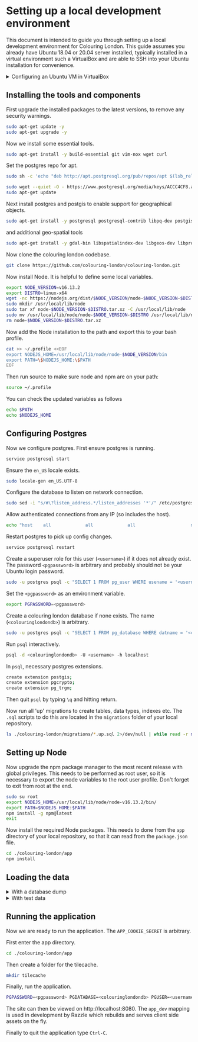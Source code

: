 # Setting up a local development environment

This document is intended to guide you through setting up a local development environment for Colouring London. This guide assumes you already have Ubuntu 18.04 or 20.04 server installed, typically installed in a virtual environment such a VirtualBox and are able to SSH into your Ubuntu installation for convenience.

<details>
<summary>
Configuring an Ubuntu VM in VirtualBox
</summary>

When setting up the VirtualBox VM, consider the size of the database you intend to load for use with the application. Consult the [loading the data](#loading-the-data) section of this guide and decide whether you will be using a full city database or will load test data from OSM.

For "Colouring London", we have found that the size of the database means that a VM with access to 50GB of storage is appropriate. If you are using the OSM test data, the default storage settings in VirtualBox should suffice.

##### In either case, you should set the memory to `2048` MB.

If you a running Ubuntu in a virtual environment you will need to configure networking to forward ports from the guest to the host. For Virtual Box the following was configured under NAT port forwarding (found under `Settings -> Network -> Advanced -> Port Forwarding`).

Name     | Protocol  | Host Port  | Guest Port
-------- | --------- | ---------- | -----------
app      | TCP       | 8080       | 3000
app_dev  | TCP       | 3001       | 3001
ssh      | TCP       | 4022       | 22

To run the commands in the rest of this setup guide, either `ssh` into the VirtualBox environment or open the terminal within the Ubuntu GUI.

If you wish to `ssh`, you will first need to open the terminal in Ubuntu and run the following.

```bash
sudo apt-get install -y openssh-server
```

You can then `ssh` into the VirtualBox VM set up with the port  forwarding described above like so, where `<linuxusername>` is the name you set up during the installation of Ubuntu (you can type `whoami` in the Ubuntu terminal to remind yourself of this).

```bash
ssh <linuxusername>@localhost -p 4022
```
</details>

## Installing the tools and components

First upgrade the installed packages to the latest versions, to remove any security warnings.

```bash
sudo apt-get update -y
sudo apt-get upgrade -y
```

Now we install some essential tools.

```bash
sudo apt-get install -y build-essential git vim-nox wget curl
```

Set the postgres repo for apt.

```bash
sudo sh -c 'echo "deb http://apt.postgresql.org/pub/repos/apt $(lsb_release -cs)-pgdg main" > /etc/apt/sources.list.d/pgdg.list'
```

```bash
sudo wget --quiet -O - https://www.postgresql.org/media/keys/ACCC4CF8.asc | sudo apt-key add -
sudo apt-get update
```

Next install postgres and postgis to enable support for geographical objects.

```bash
sudo apt-get install -y postgresql postgresql-contrib libpq-dev postgis postgresql-14-postgis-3
```

and additional geo-spatial tools

```bash
sudo apt-get install -y gdal-bin libspatialindex-dev libgeos-dev libproj-dev
```

Now clone the colouring london codebase.

```bash
git clone https://github.com/colouring-london/colouring-london.git
```

Now install Node. It is helpful to define some local variables.

```bash
export NODE_VERSION=v16.13.2
export DISTRO=linux-x64
wget -nc https://nodejs.org/dist/$NODE_VERSION/node-$NODE_VERSION-$DISTRO.tar.xz
sudo mkdir /usr/local/lib/node
sudo tar xf node-$NODE_VERSION-$DISTRO.tar.xz -C /usr/local/lib/node
sudo mv /usr/local/lib/node/node-$NODE_VERSION-$DISTRO /usr/local/lib/node/node-$NODE_VERSION
rm node-$NODE_VERSION-$DISTRO.tar.xz
```

Now add the Node installation to the path and export this to your bash profile.

```bash
cat >> ~/.profile <<EOF
export NODEJS_HOME=/usr/local/lib/node/node-$NODE_VERSION/bin
export PATH=\$NODEJS_HOME:\$PATH
EOF
```

Then run source to make sure node and npm are on your path:

```bash
source ~/.profile
```

You can check the updated variables as follows

```bash
echo $PATH
echo $NODEJS_HOME
```

## Configuring Postgres

Now we configure postgres. First ensure postgres is running.

```bash
service postgresql start
```

Ensure the `en_US` locale exists.

```bash
sudo locale-gen en_US.UTF-8
```

Configure the database to listen on network connection.

```bash
sudo sed -i "s/#\?listen_address.*/listen_addresses '*'/" /etc/postgresql/14/main/postgresql.conf
```

Allow authenticated connections from any IP (so includes the host).

```bash
echo "host    all             all             all                     md5" | sudo tee --append /etc/postgresql/14/main/pg_hba.conf > /dev/null
```

Restart postgres to pick up config changes.

```bash
service postgresql restart
```

Create a superuser role for this user (`<username>`) if it does not already exist. The
password `<pgpassword>` is arbitrary and probably should not be your Ubuntu login password.

```bash
sudo -u postgres psql -c "SELECT 1 FROM pg_user WHERE usename = '<username>';" | grep -q 1 || sudo -u postgres psql -c "CREATE ROLE <username> SUPERUSER LOGIN PASSWORD '<pgpassword>';"
```

Set the `<pgpassword>` as an environment variable.

```bash
export PGPASSWORD=<pgpassword>
```

Create a colouring london database if none exists. The name (`<colouringlondondb>`) is arbitrary.

```bash
sudo -u postgres psql -c "SELECT 1 FROM pg_database WHERE datname = '<colouringlondondb>';" | grep -q 1 || sudo -u postgres createdb -E UTF8 -T template0 --locale=en_US.utf8 -O <username> <colouringlondondb>
```

Run `psql` interactively.

```bash
psql -d <colouringlondondb> -U <username> -h localhost
```

In `psql`, necessary postgres extensions.

```bash
create extension postgis;
create extension pgcrypto;
create extension pg_trgm;
```

Then quit `psql` by typing `\q` and hitting return.

Now run all 'up' migrations to create tables, data types, indexes etc. The `.sql` scripts to
do this are located in the `migrations` folder of your local repository.

```bash
ls ./colouring-london/migrations/*.up.sql 2>/dev/null | while read -r migration; do psql -d <colouringlondondb> -U <username> -h localhost < $migration; done;
```

## Setting up Node

Now upgrade the npm package manager to the most recent release with global privileges. This
needs to be performed as root user, so it is necessary to export the node variables to the
root user profile. Don't forget to exit from root at the end.

```bash
sudo su root
export NODEJS_HOME=/usr/local/lib/node/node-v16.13.2/bin/
export PATH=$NODEJS_HOME:$PATH
npm install -g npm@latest
exit
```

Now install the required Node packages. This needs to done from the `app` directory of your
local repository, so that it can read from the `package.json` file.

```bash
cd ./colouring-london/app
npm install
```

## Loading the data

<details>
<summary> With a database dump </summary>

If you are a developer on the Colouring London project (or another Colouring Cities project), you may have a production database (or staging etc) that you wish to duplicate in your development environment.

Log into the environment where your production database is kept and create a dump file from the db.

```bash
pg_dump <colouringlondondb> > <dumpfile>
```

You should then download the file to the machine where you are setting up your development environment. If you are using Virtualbox, you could host share the dump file with the VM via a shared folder (e.g. [see these instructions for Mac](https://medium.com/macoclock/share-folder-between-macos-and-ubuntu-4ce84fb5c1ad)).

In your Ubuntu installation where you have been running these setup steps (e.g. Virtualbox VM), you can then recrate the db like so.

```bash
psql -d <colouringlondondb> -U <username> -h localhost < <dumpfile>
```

</details>

<details>
<summary> With test data </summary>

Run the following two sections if you wish to load test buildings into the application from OpenStreetMaps (OSM).

#### Set up Python:

Install python and related tools.

```bash
sudo apt-get install -y python3 python3-pip python3-dev python3-venv
```

Now set up a virtual environment for python. In the following example we have named the
virtual environment *colouringlondon* but it can have any name.

```bash
pyvenv colouringlondon
```

Activate the virtual environment so we can install python packages into it.

```bash
source colouringlondon/bin/activate
```

Install python pip package manager and related tools.

```bash
pip install --upgrade pip
pip install --upgrade setuptools wheel
```

#### Load OpenStreetMap test polygons:

First install prerequisites.
```bash
sudo apt-get install parallel
```

Install the required python packages. This relies on the `requirements.txt` file located
in the `etl` folder of your local repository.

```bash
cd ~/colouring-london/etl/
pip install -r requirements.txt
```

To help test the Colouring London application, `get_test_polygons.py` will attempt to save a small (1.5km²) extract from OpenStreetMap to a format suitable for loading to the database.

First open `colouring-london/etl/load_geometries.sh` and `colouring-london/etl/create_building_records.sh` and add this `-d` flag to all the `psql` statements present:

```bash
-d <colouringlondondb>
```

Then run:

```bash
# download test data
python get_test_polygons.py
```

Note: the first time you run it, you will get these warnings:
```
rm: cannot remove 'test_buildings.geojson': No such file or directory
rm: cannot remove 'test_buildings.3857.csv': No such file or directory
```

```bash
# load all building outlines
./load_geometries.sh ./
# index geometries (should be faster after loading)
psql -d <colouringlondondb> < ../migrations/002.index-geometries.up.sql
# create a building record per outline
./create_building_records.sh
# index building records
psql -d <colouringlondondb> < ../migrations/003.index-buildings.up.sql
```

#### Re-run database migrations

Re-run the remaining migrations in `../migrations` to create the rest of the database structure.

```bash
ls ./colouring-london/migrations/*.up.sql 2>/dev/null | while read -r migration; do psql -d <colouringlondondb> < $migration; done;
```
</details>

## Running the application

Now we are ready to run the application. The `APP_COOKIE_SECRET` is arbitrary.

First enter the app directory.

```bash
cd ./colouring-london/app
```

Then create a folder for the tilecache.

```bash
mkdir tilecache
```

Finally, run the application.

```bash
PGPASSWORD=<pgpassword> PGDATABASE=<colouringlondondb> PGUSER=<username> PGHOST=localhost PGPORT=5432 APP_COOKIE_SECRET=123456 TILECACHE_PATH=./colouring-london/app/tilecache npm start
```

The site can then be viewed on http://localhost:8080. The `app_dev` mapping is used in
development by Razzle which rebuilds and serves client side assets on the fly.

Finally to quit the application type `Ctrl-C`.
